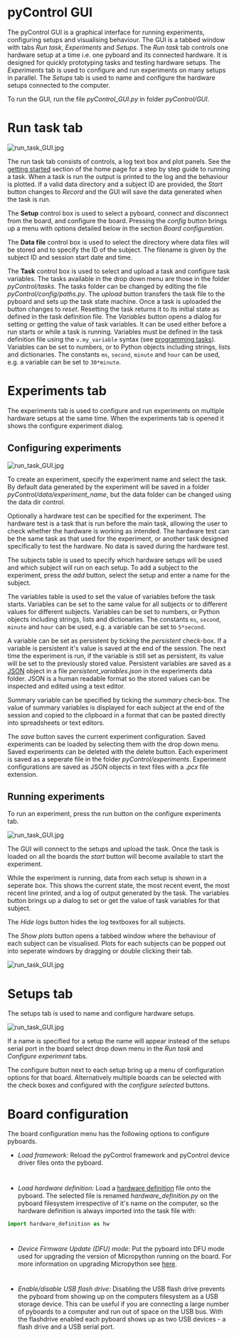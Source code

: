 # pyControl GUI

The pyControl GUI is a graphical interface for running experiments, configuring setups and visualising behaviour.   The GUI is a tabbed window with tabs *Run task*, *Experiments* and *Setups*.  The *Run task* tab controls one hardware setup at a time i.e. one pyboard and its connected hardware.  It is designed for quickly prototyping tasks and testing hardware setups.  The *Experiments* tab is used to configure and run experiments on many setups in parallel.  The *Setups* tab is used to name and configure the hardware setups connected to the computer.

To run the GUI, run the file *pyControl_GUI.py* in folder *pyControl/GUI*.

# Run task tab

![run_task_GUI.jpg](../media/GUI/run_task_tab.png)

The run task tab consists of controls, a log text box and plot panels.  See the [getting started](../index.md#getting-started) section of the home page for a step by step guide to running a task.  When a task is run the output is printed to the log and the behaviour is plotted.  If a valid data directory and a subject ID are provided, the *Start* button changes to *Record* and the GUI will save the data generated when the task is run.

The **Setup** control box is used to select a pyboard, connect and disconnect from the board, and configure the board.  Pressing the *config* button brings up a menu with options detailed below in the section *Board configuration*.

The **Data file** control box is used to select the directory where data files will be stored and to specify the ID of the subject.  The filename is given by the subject ID and session start date and time.

The **Task** control box is used to select and upload a task and configure task variables.  The tasks available in the drop down menu are those in the folder *pyControl/tasks*.  The tasks folder can be changed by editing the file *pyControl/config/paths.py*.  The *upload* button transfers the task file to the pyboard and sets up the task state machine.  Once a task is uploaded the button changes to *reset*.  Resetting the task returns it to its initial state as defined in the task definition file.  The *Variables* button opens a dialog for setting or getting the value of task variables.  It can be used either before a run starts or while a task is running.  Variables must be defined in the task definition file using the `v.my_variable` syntax (see [programming tasks](programming-tasks.md#variables)).  Variables can be set to numbers, or to Python objects including strings, lists and dictionaries.  The constants `ms`, `second`, `minute` and `hour` can be used, e.g. a variable can be set to `30*minute`.

# Experiments tab

The experiments tab is used to configure and run experiments on multiple hardware setups at the same time.  When the experiments tab is opened it shows the configure experiment dialog.

## Configuring experiments

![run_task_GUI.jpg](../media/GUI/configure_experiment_tab.png)

To create an experiment, specify the experiment name and select the task.  By default data generated by the experiment will be saved in a folder *pyControl/data/experiment_name*, but the data folder can be changed using the data dir control.

Optionally a hardware test can be specified for the experiment.  The hardware test is a task that is run before the main task, allowing the user to check whether the hardware is working as intended.  The hardware test can be the same task as that used for the experiment, or another task designed specifically to test the hardware.  No data is saved during the hardware test.

The subjects table is used to specify which hardware setups will be used and which subject will run on each setup.  To add a subject to the experiment, press the *add* button, select the setup and enter a name for the subject.

The variables table is used to set the value of variables before the task starts.  Variables can be set to the same value for all subjects or to different values for different subjects. Variables can be set to numbers, or Python objects including strings, lists and dictionaries.  The constants  `ms`, `second`, `minute` and `hour` can be used, e.g. a variable can be set to `5*second`.  

A variable can be set as persistent by ticking the *persistent* check-box. If a variable is persistent it's value is saved at the end of the session. The next time the experiment is run, if the variable is still set as persistent, its value will be set to the previously stored value.  Persistent variables are saved as a [JSON](https://www.json.org/) object in a file *persistent_variables.json* in the experiments data folder. JSON is a human readable format so the stored values can be inspected and edited using a text editor.

Summary variable can be specified by ticking the *summary* check-box. The value of summary variables is displayed for each subject at the end of the session and copied to the clipboard in a format that can be pasted directly into spreadsheets or text editors.  

The *save* button saves the current experiment configuration.  Saved experiments can be loaded by selecting them with the drop down menu. Saved experiments can be deleted with the delete button.  Each experiment is saved as a seperate file in the folder *pyControl/experiments*.  Experiment configurations are saved as  JSON objects in text files with a *.pcx* file extension.

## Running experiments

To run an experiment, press the *run* button on the configure experiments tab.

![run_task_GUI.jpg](../media/GUI/run_experiment_tab.png)

The GUI will connect to the setups and upload the task. Once the task is loaded on all the boards the *start* button will become available to start the experiment.

While the experiment is running, data from each setup is shown in a seperate box.  This shows the current state, the most recent event, the most recent line printed, and a log of output generated by the task. The variables button brings up a dialog to set or get the value of task variables for that subject.

The *Hide logs* button hides the log textboxes for all subjects.

The *Show plots* button opens a tabbed window where the behaviour of each subject can be visualised.  Plots for each subjects can be popped out into seperate windows by dragging or double clicking their tab.

![run_task_GUI.jpg](../media/GUI/experiment_plots.png)

# Setups tab

The setups tab is used to name and configure hardware setups.

![run_task_GUI.jpg](../media/GUI/setups_tab.png)

If a name is specified for a setup the name will appear instead of the setups serial port in the board select drop down menu in the *Run task* and *Configure experiment* tabs.

The configure button next to each setup bring up a menu of configuration options for that board.  Alternatively multiple boards can be selected with the check boxes and configured with the *configure selected* buttons.

# Board configuration

The board configuration menu has the following options to configure pyboards.

- *Load framework:* Reload the pyControl framework and pyControl device driver files onto the pyboard.
#  
- *Load hardware definition:* Load a [hardware definition](hardware.md#hardware-definition) file onto the pyboard.  The selected file is renamed *hardware_definition.py* on the pyboard filesystem irrespective of it's name on the computer, so the hardware definition is always imported into the task file with:

```python
import hardware_definition as hw
```
#  
- *Device Firmware Update (DFU) mode:* Put the pyboard into DFU mode used for upgrading the version of Micropython running on the board.  For more information on upgrading Micropython see [here](http://micropython.org/download).
#  
- *Enable/disable USB flash drive:*  Disabling the USB flash drive prevents the pyboard from showing up on the computers filesystem as a USB storage device. This can be useful if you are connecting a large number of pyboards to a computer and run out of space on the USB bus. With the flashdrive enabled each pyboard shows up as two USB devices - a flash drive and a USB serial port.